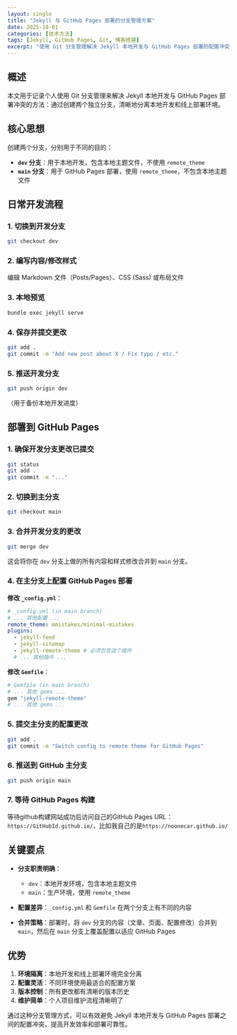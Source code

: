 ```yaml
---
layout: single
title: "Jekyll 与 GitHub Pages 部署的分支管理方案"
date: 2025-10-01
categories: [技术方法]
tags: [Jekyll, GitHub Pages, Git, 博客搭建]
excerpt: "使用 Git 分支管理解决 Jekyll 本地开发与 GitHub Pages 部署的配置冲突"
---
```


## 概述

本文用于记录个人使用 Git 分支管理来解决 Jekyll 本地开发与 GitHub Pages 部署冲突的方法：通过创建两个独立分支，清晰地分离本地开发和线上部署环境。

## 核心思想

创建两个分支，分别用于不同的目的：

- **`dev` 分支**：用于本地开发，包含本地主题文件，不使用 `remote_theme`
- **`main` 分支**：用于 GitHub Pages 部署，使用 `remote_theme`，不包含本地主题文件

## 日常开发流程

### 1. 切换到开发分支
```bash
git checkout dev
```

### 2. 编写内容/修改样式
编辑 Markdown 文件（Posts/Pages）、CSS (Sass) 或布局文件

### 3. 本地预览
```bash
bundle exec jekyll serve
```

### 4. 保存并提交更改
```bash
git add .
git commit -m "Add new post about X / Fix typo / etc."
```

### 5. 推送开发分支
```bash
git push origin dev
```
（用于备份本地开发进度）

## 部署到 GitHub Pages

### 1. 确保开发分支更改已提交
```bash
git status
git add .
git commit -m "..."
```

### 2. 切换到主分支
```bash
git checkout main
```

### 3. 合并开发分支的更改
```bash
git merge dev
```
这会将你在 `dev` 分支上做的所有内容和样式修改合并到 `main` 分支。

### 4. 在主分支上配置 GitHub Pages 部署

**修改 `_config.yml`**：
```yaml
# _config.yml (in main branch)
# ... 其他配置 ...
remote_theme: mmistakes/minimal-mistakes
plugins:
  - jekyll-feed
  - jekyll-sitemap
  - jekyll-remote-theme # 必须包含这个插件
  # ... 其他插件 ...
```

**修改 `Gemfile`**：
```ruby
# Gemfile (in main branch)
# ... 其他 gems ...
gem "jekyll-remote-theme"
# ... 其他 gems ...
```

### 5. 提交主分支的配置更改
```bash
git add .
git commit -m "Switch config to remote theme for GitHub Pages"
```

### 6. 推送到 GitHub 主分支
```bash
git push origin main
```

### 7. 等待 GitHub Pages 构建
等待github构建网站成功后访问自己的GitHub Pages URL：`https://GitHubId.github.io/`，比如我自己的是`https://noonecar.github.io/`

## 关键要点

- **分支职责明确**：
  - `dev`：本地开发环境，包含本地主题文件
  - `main`：生产环境，使用 `remote_theme`

- **配置差异**：`_config.yml` 和 `Gemfile` 在两个分支上有不同的内容

- **合并策略**：部署时，将 `dev` 分支的内容（文章、页面、配置修改）合并到 `main`，然后在 `main` 分支上覆盖配置以适应 GitHub Pages

## 优势

1. **环境隔离**：本地开发和线上部署环境完全分离
2. **配置灵活**：不同环境使用最适合的配置方案
3. **版本控制**：所有更改都有清晰的版本历史
4. **维护简单**：个人项目维护流程清晰明了

通过这种分支管理方式，可以有效避免 Jekyll 本地开发与 GitHub Pages 部署之间的配置冲突，提高开发效率和部署可靠性。